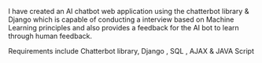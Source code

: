 I have created an AI chatbot web application using the chatterbot library & Django which is capable of conducting a interview based on Machine Learning principles
and also provides a feedback for the AI bot to learn through human feedback.

Requirements include Chatterbot library, Django , SQL , AJAX & JAVA Script
